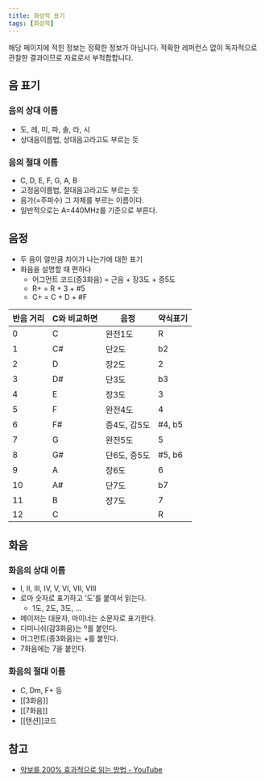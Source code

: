 ```yaml
---
title: 화성학 표기
tags: [화성학]
---
```


해당 페이지에 적힌 정보는 정확한 정보가 아닙니다. 적확한 레퍼런스 없이 독자적으로 관찰한 결과이므로 자료로서 부적합합니다.

## 음 표기

### 음의 상대 이름

- 도, 레, 미, 파, 솔, 라, 시
- 상대음이름법, 상대음고라고도 부르는 듯

### 음의 절대 이름

- C, D, E, F, G, A, B
- 고정음이름법, 절대음고라고도 부르는 듯
- 음가(=주파수) 그 자체를 부르는 이름이다.
- 일반적으로는 A=440MHz를 기준으로 부른다.

## 음정

- 두 음이 얼만큼 차이가 나는가에 대한 표기
- 화음을 설명할 때 편하다
	- 어그먼트 코드(증3화음) = 근음 + 장3도 + 증5도
	- R+ = R + 3 + #5
	- C+ = C + D + \#F

| 반음 거리 | C와 비교하면 | 음정    | 약식표기 |
| --------- | ----- | ------- | -------- |
| 0         | C     | 완전1도 | R        |
| 1         | C#    | 단2도   | b2         | 
| 2         | D     | 장2도   |  2        |
| 3         | D#    | 단3도   |  b3        |
| 4         | E     | 장3도   |   3       |
| 5         | F     | 완전4도 |     4     |
| 6         | F#    |  증4도, 감5도       | #4, b5         |
| 7         | G     | 완전5도 |      5    |
| 8         | G#    | 단6도, 증5도   | #5, b6         |
| 9         | A     | 장6도   |      6    |
| 10        | A#    | 단7도   | b7         |
| 11        | B     | 장7도   |       7   |
| 12        | C     |         |       R   |

## 화음

### 화음의 상대 이름

- Ⅰ, Ⅱ, Ⅲ, Ⅳ, Ⅴ, Ⅵ, Ⅶ, Ⅷ
- 로마 숫자로 표기하고 ‘도’를 붙여서 읽는다. 
	- 1도, 2도, 3도, …
- 메이저는 대문자, 마이너는 소문자로 표기한다.
- 디미니쉬(감3화음)는 º를 붙인다.
- 어그먼트(증3화음)는 +를 붙인다.
- 7화음에는 7을 붙인다.

### 화음의 절대 이름

- C, Dm, F+ 등
- [[3화음]]
- [[7화음]]
- [[텐션]]코드

## 참고

- [악보를 200% 효과적으로 읽는 방법 - YouTube](https://www.youtube.com/watch?v=cUIYH1gDIh8&list=PLz2DZwpMv5DJ0QN6uIudh-Wp_jRA7tuhP&index=6)